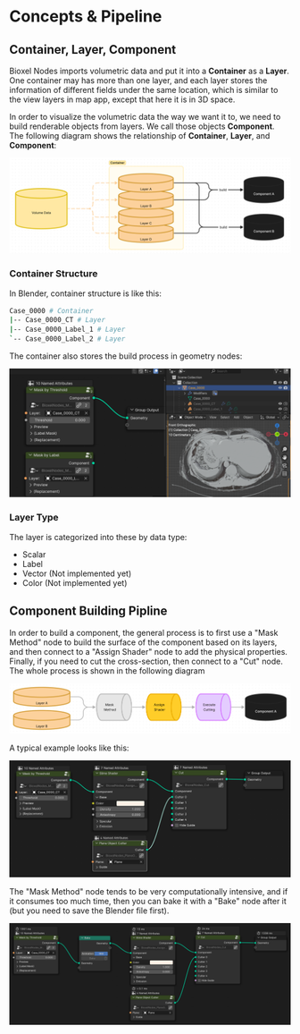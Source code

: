 # Concepts & Pipeline

## Container, Layer, Component

Bioxel Nodes imports volumetric data and put it into a **Container** as a **Layer**. One container may has more than one layer, and each layer stores the information of different fields under the same location, which is similar to the view layers in map app, except that here it is in 3D space.

In order to visualize the volumetric data the way we want it to, we need to build renderable objects from layers. We call those objects **Component**. The following diagram shows the relationship of **Container**, **Layer**, and **Component**:

![alt text](assets/features_concept.png)

### Container Structure

In Blender, container structure is like this:

```bash
Case_0000 # Container
|-- Case_0000_CT # Layer
|-- Case_0000_Label_1 # Layer
`-- Case_0000_Label_2 # Layer
```

The container also stores the build process in geometry nodes:

![alt text](assets/features_container.png)

### Layer Type
The layer is categorized into these by data type:

-   Scalar
-   Label
-   Vector (Not implemented yet)
-   Color (Not implemented yet)

## Component Building Pipline

In order to build a component, the general process is to first use a "Mask Method" node to build the surface of the component based on its layers, and then connect to a "Assign Shader" node to add the physical properties. Finally, if you need to cut the cross-section, then connect to a "Cut" node. The whole process is shown in the following diagram

![alt text](assets/nodes_concept.png)

A typical example looks like this:

![alt text](assets/nodes_example.png)

The "Mask Method" node tends to be very computationally intensive, and if it consumes too much time, then you can bake it with a "Bake" node after it (but you need to save the Blender file first).

![alt text](assets/nodes_bake.png)
